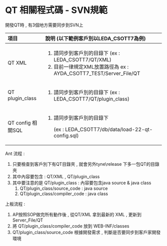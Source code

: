 # QT 相關程式碼 - SVN規範

開發QT時 , 有3個地方需要同步到SVN上 

<table>
  <thead>
    <tr>
      <th style="text-align:left">&#x9805;&#x76EE;</th>
      <th style="text-align:left">&#x8AAA;&#x660E; (&#x4EE5;&#x4E0B;&#x7BC4;&#x4F8B;&#x5BA2;&#x6236;&#x5225;&#x4EE5;LEDA_CSOTT7&#x70BA;&#x4F8B;)</th>
    </tr>
  </thead>
  <tbody>
    <tr>
      <td style="text-align:left">QT XML</td>
      <td style="text-align:left">
        <ol>
          <li>&#x8ACB;&#x540C;&#x6B65;&#x5230;&#x5BA2;&#x6236;&#x5225;&#x7684;&#x76EE;&#x9304;&#x4E0B;
            (ex : LEDA_CSOTT7/QT/XML)</li>
          <li>&#x76EE;&#x524D;&#x4E00;&#x5F8B;&#x898F;&#x5B9A;XML&#x653E;&#x7F6E;&#x8DEF;&#x5F91;&#x70BA;
            ex : AYDA_CSOTT7_TEST/Server_File/QT</li>
        </ol>
      </td>
    </tr>
    <tr>
      <td style="text-align:left">QT plugin_class</td>
      <td style="text-align:left">
        <p></p>
        <ol>
          <li>&#x8ACB;&#x540C;&#x6B65;&#x5230;&#x5BA2;&#x6236;&#x5225;&#x7684;&#x76EE;&#x9304;&#x4E0B;
            (ex : LEDA_CSOTT7/QT/plugin_class)</li>
        </ol>
      </td>
    </tr>
    <tr>
      <td style="text-align:left">QT config &#x76F8;&#x95DC;SQL</td>
      <td style="text-align:left">
        <ol>
          <li>
            <p>&#x8ACB;&#x540C;&#x6B65;&#x5230;&#x5BA2;&#x6236;&#x5225;&#x7684;&#x76EE;&#x9304;&#x4E0B;</p>
            <p>(ex : LEDA_CSOTT7/db/data/load-22-qt-config.sql)</p>
          </li>
        </ol>
      </td>
    </tr>
  </tbody>
</table>

Ant 流程 :

1. 只要檢查到客戶別下有QT目錄夾 , 就會另外tyne\release 下多一包QT的目錄夾
2. 其中內容要包含 : QT/XML ,  QT/plugin\_class
3. 其中要注意的是 QT/plugin\_class : 內容要包含java source &  java class
   1. QT/plugin\_class/source\_code : java source
   2. QT/plugin\_class/compiler\_code : java class

上板流程 :

1. AP按照SOP做完所有動作後 , 從QT/XML 拿到最新的 XML , 更新到 Server\_File/QT
2. 將 QT/plugin\_class/compiler\_code 放到 WEB-INF/classes
3. QT/plugin\_class/source\_code 根據開發需求 , 判斷是否要同步到客戶家開發環境


